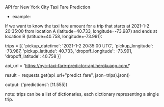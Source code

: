 API for New York City Taxi Fare Prediction

- example:

If we want to know the taxi fare amount for a trip that starts at 2021-1-2 20:35:00
from location A (latitude=40.733, longitude=-73.987) and ends at location
B (latitude=40.758, longitude=-73.991):

trips = [{
          'pickup_datetime': '2021-1-2 20:35:00 UTC',
          'pickup_longitude': -73.987,
          'pickup_latitude': 40.733,
          'dropoff_longitude': -73.991,
          'dropoff_latitude': 40.758
          }]

api_url = 'https://nyc-taxi-fare-predictor-api.herokuapp.com/'

result = requests.get(api_url+"predict_fare", json=trips).json()

output: {'predictions': [11.555]}

note: trips can be a list of dictionaries, each dictionary representing a single trip.

